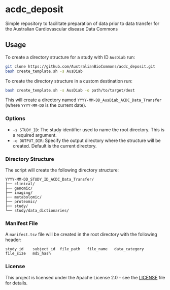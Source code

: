 # acdc_deposit
Simple repository to facilitate preparation of data prior to data transfer for the Australian Cardiovascular disease Data Commons 


## Usage

To create a directory structure for a study with ID `AusDiab` run:

```sh
git clone https://github.com/AustralianBioCommons/acdc_deposit.git
bash create_template.sh -s AusDiab
```

To create the directory structure in a custom destination run:
```sh
bash create_template.sh -s AusDiab -o path/to/target/dest
```

This will create a directory named `YYYY-MM-DD_AusDiab_ACDC_Data_Transfer` (where `YYYY-MM-DD` is the current date).



### Options
- `-s STUDY_ID`: The study identifier used to name the root directory. This is a required argument.
- `-o OUTPUT_DIR`: Specify the output directory where the structure will be created. Default is the current directory.



### Directory Structure

The script will create the following directory structure:

```
YYYY-MM-DD_STUDY_ID_ACDC_Data_Transfer/
├── clinical/
├── genomic/
├── imaging/
├── metabolomic/
├── proteomic/
├── study/
└── study/data_dictionaries/
```

### Manifest File

A `manifest.tsv` file will be created in the root directory with the following header:

```
study_id	subject_id	file_path	file_name	data_category	file_size	md5_hash
```


### License

This project is licensed under the Apache License 2.0 - see the [LICENSE](LICENSE) file for details.
